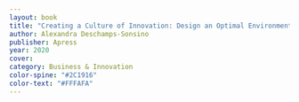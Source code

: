 ```yaml
---
layout: book 
title: "Creating a Culture of Innovation: Design an Optimal Environment to Create and Execute New Ideas"
author: Alexandra Deschamps-Sonsino 
publisher: Apress
year: 2020
cover:
category: Business & Innovation
color-spine: "#2C1916"
color-text: "#FFFAFA"
---
```

